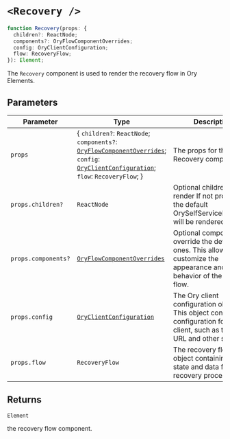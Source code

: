 # `<Recovery />`

```ts
function Recovery(props: {
  children?: ReactNode;
  components?: OryFlowComponentOverrides;
  config: OryClientConfiguration;
  flow: RecoveryFlow;
}): Element;
```

The `Recovery` component is used to render the recovery flow in Ory Elements.

## Parameters

| Parameter | Type | Description |
| ------ | ------ | ------ |
| `props` | \{ `children?`: `ReactNode`; `components?`: [`OryFlowComponentOverrides`](../../core/type-aliases/OryFlowComponentOverrides.md); `config`: [`OryClientConfiguration`](../../core/interfaces/OryClientConfiguration.md); `flow`: `RecoveryFlow`; \} | The props for the Recovery component. |
| `props.children?` | `ReactNode` | Optional children to render If not provided, the default OrySelfServiceFlowCard will be rendered. |
| `props.components?` | [`OryFlowComponentOverrides`](../../core/type-aliases/OryFlowComponentOverrides.md) | Optional components to override the default ones. This allows you to customize the appearance and behavior of the recovery flow. |
| `props.config` | [`OryClientConfiguration`](../../core/interfaces/OryClientConfiguration.md) | The Ory client configuration object. This object contains the configuration for the Ory client, such as the base URL and other settings. |
| `props.flow` | `RecoveryFlow` | The recovery flow object containing the state and data for the recovery process. |

## Returns

`Element`

the recovery flow component.
